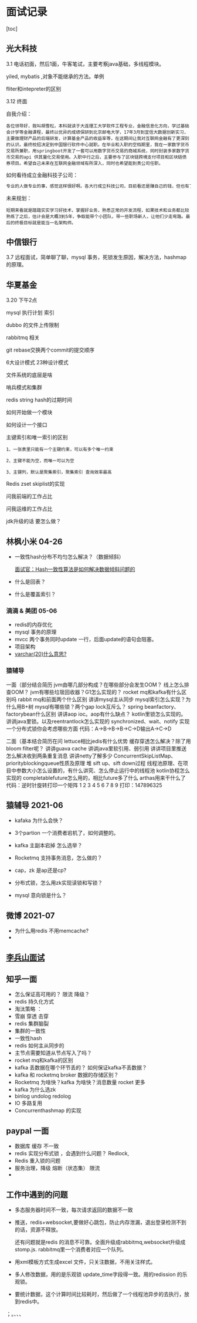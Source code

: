 # 面试记录

[toc]

## 光大科技 

3.1 电话初面，然后1面，牛客笔试，主要考察java基础，多线程模块。

yiled, mybatis ,对象不能继承的方法。单例

fliter和intepreter的区别

3.12 终面

自我介绍：

```
各位领导好，我叫胡雪松，本科就读于大连理工大学软件工程专业，金融信息化方向，学过基础会计学等金融课程，最终以优异的成绩保研到北京邮电大学，17年3月到宜信大数据创新实习，主要做理财产品的后端研发，计算基金产品的收益率等，在这期间让我对互联网金融有了更深刻的认识。最终校招决定到中国银行软件中心就职。在毕业和入职的空档期里，我在一家数字货币交易所兼职，用springboot开发了一套可以用数字货币交易的商城系统，同时封装多家数字货币交易的api 供其量化交易使用。入职中行之后，主要参与了区块链跨境支付项目和区块链债券项目。希望自己未来在互联网金融领域有所深入，同时也希望能到贵公司任职。
```



如何看待成立金融科技子公司：

```java
专业的人做专业的事，感觉这样很好啊。各大行成立科技公司，目前看还是赚自己的钱，但也有了更多的自主权，长远发展可以向外进行业务拓展，可以更有力于自身的科技能力提升！
```



未来规划：

```
短期来看就是踏踏实实学习好技术，掌握好业务，熟悉正常的开发流程，如果技术和业务都比较熟练了之后，估计会是大概3到5年，争取能带个小团队，带一些职场新人，让他们少走弯路。最后的终极目标就是能当一名架构师。
```

## 中信银行

3.7 远程面试，简单聊了聊，mysql 事务，死锁发生原因，解决方法，hashmap的原理。

## 华夏基金

3.20 下午2点

mysql 执行计划 索引

dubbo 的文件上传限制

rabbitmq 相关

git rebase交换两个commit的提交顺序

6大设计模式 23种设计模式

文件系统的底层是啥

哨兵模式和集群

redis string hash的过期时间

如何开始做一个模块

如何设计一个接口

主键索引和唯一索引的区别 

```
1、一张表里只能有一个主键约束，可以有多个唯一约束

2、主键不能为空，而唯一可以为空

3、主键列，默认是聚集索引，聚集索引 查询效率最高

```

Redis zset skiplist的实现

问我前端的工作占比

问我运维的工作占比

jdk升级的话 要怎么做？



## 林枫小米 04-26

* 一致性hash分布不均匀怎么解决？（数据倾斜）

  [面试官：Hash一致性算法是如何解决数据倾斜问题的](https://blog.csdn.net/weixin_42864905/article/details/105635577)

* 什么是回表？

* 什么是覆盖索引？

  

### 滴滴  & 美团 05-06

* redis的内存优化
* mysql 事务的原理
* mvcc  两个事务同时update 一行，后面update的语句会阻塞。
* 项目架构
* [varchar(20)什么意思?](https://www.cnblogs.com/lzh007blog/p/4437095.html)



### 猿辅导


一面（部分结合简历
jvm由哪几部分构成？在哪些部分会发生OOM？
线上怎么排查OOM？
jvm有哪些垃圾回收器？G1怎么实现的？
rocket mq和kafka有什么区别吗
rabbit mq和前面两个什么区别
讲讲mysql主从同步
mysql索引怎么实现？为什么用B+树
mysql有哪些锁？两个gap lock互斥么？
spring beanfactory、factorybean什么区别
讲讲aop ioc。aop有什么缺点？
kotlin里锁怎么实现的。讲讲java里锁。以及reentrantlock怎么实现的
synchronized、wait、notify
实现一个分布式锁你会考虑哪些方面
代码：A->B->B->B->C->D输出A->C->D

二面（基本结合简历在问
lettuce相比jedis有什么优势
缓存穿透怎么解决？除了用bloom filter呢？
讲讲guava cache
讲讲java里软引用、弱引用
讲讲项目里推送怎么解决收到两条重复消息
讲讲netty了解多少
ConcurrentSkipListMap、priorityblockingqueue性质及原理
堆 sift up、sift down过程
线程池原理、在项目中参数大小怎么设置的，有什么讲究、怎么停止运行中的线程池
kotlin协程怎么实现的
completablefuture怎么用的，相比future多了什么
arthas用来干什么了
代码：逆时针旋转打印一个矩阵
1 2 3
4 5 6 
7 8 9
打印：147896325



## 猿辅导 2021-06

* kafaka 为什么会快？

* 3个partion 一个消费者宕机了，如何调整的。
* kafka 主副本宕掉 怎么选举？
* Rocketmq  支持事务消息，怎么做的？
* cap，zk 是ap还是cp? 
* 分布式锁，怎么用zk实现读锁和写锁？
* mysql 意向锁是什么？

## 微博 2021-07

* 为什么用redis 不用memcache?
* 

##  [李兵山面试](https://note.youdao.com/ynoteshare1/index.html?id=ab59d775b7062e108c64f85fc71a68fd&type=note)

## 知乎一面 

* 怎么保证高可用的？  限流 降级？ 
* redis 持久化方式
* 淘汰策略 ：
* 雪崩 穿透 击穿
* redis 集群脑裂 
* 集群的一致性
* 一致性hash
* redis 如何主从同步的
* 主节点需要知道从节点写入了吗？
* rocket mq和kafka的区别
* kafka 丢数据在哪个环节丢的？ 如何保证kafka不丢数据？
* kafka 和 rocketmq broker 数据的存储区别？
* Rocketmq 为啥快？kafka 为啥快？消息数量 rocket 更多
* kafka 为什么选zk
* binlog undolog redolog
* IO 多路复用
* Concurrenthashmap  的实现



## paypal 一面

* 数据库 缓存 不一致
* redis 实现分布式锁 ，会遇到什么问题？  Redlock,
* Redis 重入锁的问题
* 服务治理，降级 熔断（状态集） 限流
* 

## 工作中遇到的问题



* 多态服务器时间不一致，每次请求返回的数据不一致

* 推送，redis+websocket,要做好心跳包，防止内存泄漏，退出登录检测不到的话，资源不释放。

  还有问题就是redis 的消息不可靠。全面升级成rabbitmq,websocket升级成stomp.js. rabbitmq里一个消费者对应一个队列。

* 用xml模板方式生成excel 文件，只关注数据，不用关注样式。

* 多人修改数据，用的是乐观锁 update_time字段得一致。用的redission 的乐观锁。

* 要统计数据，这个计算时间比较耗时，然后做了一个线程池异步的去执行，放到redis中。



















；。、、、
